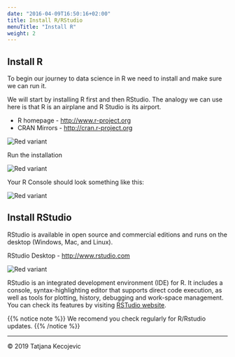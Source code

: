 ```yaml
---
date: "2016-04-09T16:50:16+02:00"
title: Install R/RStudio
menuTitle: "Install R"
weight: 2
---
```


## Install R

To begin our journey to data science in R we need to install and make sure we can run it.

We will start by installing R first and then RStudio. The analogy we can use here is that R is an airplane and R Studio is its airport.

* R homepage - <http://www.r-project.org>
* CRAN Mirrors - <http://cran.r-project.org>

![Red variant](/day1/installR/images/CRAN.png?width=40pc)

Run the installation

![Red variant](/day1/installR/images/InstallR.png?width=40pc)


Your R Console should look something like this:

![Red variant](/day1/installR/images/RConsole.png?width=30pc)

## Install RStudio

RStudio is available in open source and commercial editions and runs on the desktop (Windows, Mac, and Linux).

RStudio Desktop - <http://www.rstudio.com>

![Red variant](/day1/installR/images/RStudioIDE.png?width=50pc)

RStudio is an integrated development environment (IDE) for R. It includes a console, syntax-highlighting editor that supports direct code execution, as well as tools for plotting, history, debugging and work-space management. You can check its features by visiting [RSTudio website](https://www.rstudio.com/products/rstudio/features/).

{{% notice note %}}
We recomend you check regularly for R/Rstudio updates.
{{% /notice %}}

-----------------------------
© 2019 Tatjana Kecojevic
